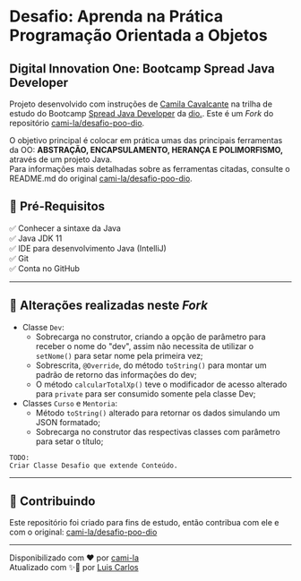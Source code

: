 # Desafio: Aprenda na Prática Programação Orientada a Objetos

## Digital Innovation One: Bootcamp Spread Java Developer

Projeto desenvolvido com instruções de [Camila Cavalcante] na trilha de estudo do Bootcamp [Spread Java Developer] da [dio.].
Este é um *Fork* do repositório [cami-la/desafio-poo-dio].
 
O objetivo principal é colocar em prática umas das principais ferramentas da OO:
**ABSTRAÇÃO, ENCAPSULAMENTO, HERANÇA E POLIMORFISMO,** através de um projeto Java.  
Para informações mais detalhadas sobre as ferramentas citadas, consulte o README.md do original [cami-la/desafio-poo-dio].

## 🛑 Pré-Requisitos
✅ Conhecer a sintaxe da Java  
✅ Java JDK 11  
✅ IDE para desenvolvimento Java (IntelliJ)  
✅ Git  
✅ Conta no GitHub

---

## 🔧 Alterações realizadas neste *Fork*
* Classe `Dev`:
  * Sobrecarga no construtor, criando a opção de parâmetro para receber o nome do "dev", assim não necessita de utilizar o `setNome()` para setar nome pela primeira vez;
  * Sobrescrita, `@Override`, do método `toString()` para montar um padrão de retorno das informações do dev;
  * O método `calcularTotalXp()` teve o modificador de acesso alterado para `private` para ser consumido somente pela classe Dev;
* Classes `Curso` e `Mentoria`:
  * Método `toString()` alterado para retornar os dados simulando um JSON formatado;
  * Sobrecarga no construtor das respectivas classes com parâmetro para setar o título;


```
TODO:
Criar Classe Desafio que extende Conteúdo.
```

---

## 🤝 Contribuindo 
Este repositório foi criado para fins de estudo, então contribua com ele e com o original: [cami-la/desafio-poo-dio]

---

Disponibilizado com ♥ por [cami-la]  
Atualizado com ✨👀 por [Luis Carlos]

[Camila Cavalcante]: https://github.com/cami-la
[cami-la]: https://www.linkedin.com/in/cami-la/
[cami-la/desafio-poo-dio]: https://github.com/cami-la/desafio-poo-dio
[dio.]: https://dio.me/
[Luis Carlos]: https://www.linkedin.com/in/luis-carlos-zancanela/
[Spread Java Developer]: https://web.dio.me/track/spread-java-developer